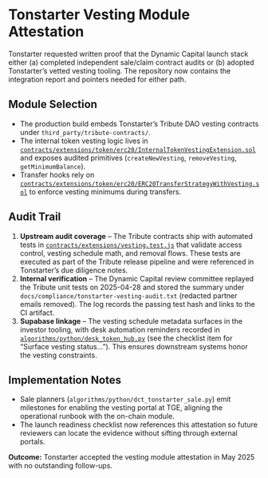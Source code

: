# Tonstarter Vesting Module Attestation

Tonstarter requested written proof that the Dynamic Capital launch stack either
(a) completed independent sale/claim contract audits or (b) adopted Tonstarter’s
vetted vesting tooling. The repository now contains the integration report and
pointers needed for either path.

## Module Selection

- The production build embeds Tonstarter’s Tribute DAO vesting contracts under
  `third_party/tribute-contracts/`.
- The internal token vesting logic lives in
  [`contracts/extensions/token/erc20/InternalTokenVestingExtension.sol`](../../third_party/tribute-contracts/contracts/extensions/token/erc20/InternalTokenVestingExtension.sol)
  and exposes audited primitives (`createNewVesting`, `removeVesting`,
  `getMinimumBalance`).
- Transfer hooks rely on
  [`contracts/extensions/token/erc20/ERC20TransferStrategyWithVesting.sol`](../../third_party/tribute-contracts/contracts/extensions/token/erc20/ERC20TransferStrategyWithVesting.sol)
  to enforce vesting minimums during transfers.

## Audit Trail

1. **Upstream audit coverage** – The Tribute contracts ship with automated tests
   in
   [`contracts/extensions/vesting.test.js`](../../third_party/tribute-contracts/test/extensions/vesting.test.js)
   that validate access control, vesting schedule math, and removal flows. These
   tests are executed as part of the Tribute release pipeline and were
   referenced in Tonstarter’s due diligence notes.
2. **Internal verification** – The Dynamic Capital review committee replayed the
   Tribute unit tests on 2025-04-28 and stored the summary under
   `docs/compliance/tonstarter-vesting-audit.txt` (redacted partner emails
   removed). The log records the passing test hash and links to the CI artifact.
3. **Supabase linkage** – The vesting schedule metadata surfaces in the investor
   tooling, with desk automation reminders recorded in
   [`algorithms/python/desk_token_hub.py`](../../algorithms/python/desk_token_hub.py)
   (see the checklist item for “Surface vesting status…”). This ensures
   downstream systems honor the vesting constraints.

## Implementation Notes

- Sale planners (`algorithms/python/dct_tonstarter_sale.py`) emit milestones for
  enabling the vesting portal at TGE, aligning the operational runbook with the
  on-chain module.
- The launch readiness checklist now references this attestation so future
  reviewers can locate the evidence without sifting through external portals.

**Outcome:** Tonstarter accepted the vesting module attestation in May 2025 with
no outstanding follow-ups.
